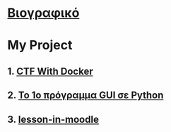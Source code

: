 # [Βιογραφικό](https://dimitris-dedousis.github.io/)
# My Project

## 1. [CTF With Docker](https://dimitris-dedousis.github.io/CTF-With-Docker/)
## 2. [To 1o πρόγραμμα GUI σε Python](https://dimitris-dedousis.github.io/first-gui-python-project)
## 3. [lesson-in-moodle](https://github.com/Dimitris-Dedousis/lesson-in-moodle)
